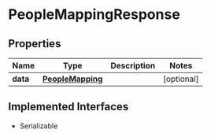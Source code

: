 

# PeopleMappingResponse


## Properties

Name | Type | Description | Notes
------------ | ------------- | ------------- | -------------
**data** | [**PeopleMapping**](PeopleMapping.md) |  |  [optional]


## Implemented Interfaces

* Serializable


